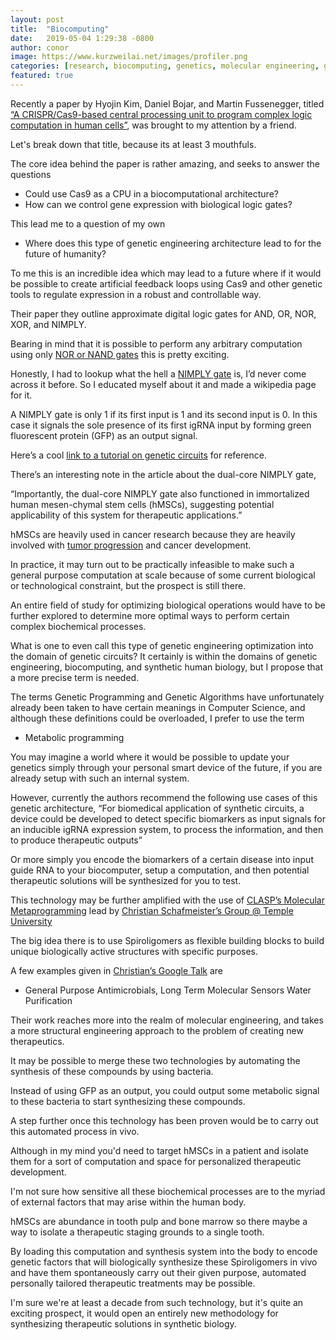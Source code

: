```yaml
---
layout: post
title:  "Biocomputing"
date:   2019-05-04 1:29:38 -0800
author: conor
image: https://www.kurzweilai.net/images/profiler.png
categories: [research, biocomputing, genetics, molecular engineering, genetic engineering, therapeutics]
featured: true
---
```


Recently a paper by Hyojin Kim, Daniel Bojar, and Martin Fussenegger, titled
 [“A CRISPR/Cas9-based central processing unit to program complex logic computation in human cells”](https://www.pnas.org/content/116/15/7214), was brought to my attention by a friend.

Let's break down that title, because its at least 3 mouthfuls.

The core idea behind the paper is rather amazing, and seeks to answer the questions

- Could use Cas9 as a CPU in a biocomputational architecture?
- How can we control gene expression with biological logic gates?

This lead me to a question of my own

- Where does this type of genetic engineering architecture lead to for the future of humanity?

To me this is an incredible idea which may lead to a future where if it would be possible to create artificial feedback loops using Cas9 and other genetic tools to regulate expression in a robust and controllable way.

Their paper they outline approximate digital logic gates for AND, OR, NOR, XOR, and NIMPLY.

Bearing in mind that it is possible to perform any arbitrary computation using only [NOR or NAND gates](https://en.wikipedia.org/wiki/Functional_completeness) this is pretty exciting.

Honestly, I had to lookup what the hell a [NIMPLY gate](https://en.wikipedia.org/wiki/NIMPLY_gate) is, I’d never come across it before.
So I educated myself about it and made a wikipedia page for it.

A NIMPLY gate is only 1 if its first input is 1 and its second input is 0.
In this case it signals the sole presence of its first igRNA input by forming green fluorescent protein (GFP) as an output signal.

Here’s a cool [link to a tutorial on genetic circuits](http://www2.cds.caltech.edu/~murray/waitwhat/tutorial.html) for reference.

There’s an interesting note in the article about the dual-core NIMPLY gate, 

“Importantly, the dual-core NIMPLY gate also functioned in immortalized human mesen-chymal stem cells (hMSCs), suggesting potential applicability of this system for therapeutic applications.”

hMSCs are heavily used in cancer research because they are heavily involved with [tumor progression](https://molecular-cancer.biomedcentral.com/articles/10.1186/s12943-017-0597-8) and cancer development.


In practice, it may turn out to be practically infeasible to make such a general purpose computation at scale because of some current biological or technological constraint, but the prospect is still there.

An entire field of study for optimizing biological operations would have to be further explored to determine more optimal ways to perform certain complex biochemical processes.

What is one to even call this type of genetic engineering optimization into the domain of genetic circuits?
It certainly is within the domains of genetic engineering, biocomputing, and synthetic human biology, but I propose that a more precise term is needed.

The terms Genetic Programming and Genetic Algorithms have unfortunately already been taken to have certain meanings in Computer Science, and although these definitions could be overloaded, I prefer to use the term 

- Metabolic programming

You may imagine a world where it would be possible to update your genetics simply through your personal smart device of the future, if you are already setup with such an internal system.

However, currently the authors recommend the following use cases of this genetic architecture,
“For biomedical application of synthetic circuits, a device could be developed to detect specific biomarkers as input signals for an inducible igRNA expression system, to process the information, and then to produce therapeutic outputs” 

Or more simply you encode the biomarkers of a certain disease into input guide RNA to your biocomputer, setup a computation, and then potential therapeutic solutions will be synthesized for you to test.

This technology may be further amplified with the use of [CLASP’s Molecular Metaprogramming](https://github.com/clasp-developers/clasp)
lead by [Christian Schafmeister’s Group @ Temple University](https://chem.cst.temple.edu/schafmeister.html)

The big idea there is to use Spiroligomers as flexible building blocks to build unique biologically active structures with specific purposes.

A few examples given in [Christian’s Google Talk](https://www.youtube.com/watch?v=8X69_42Mj-g) are 

- General Purpose Antimicrobials,
  Long Term Molecular Sensors
  Water Purification 

Their work reaches more into the realm of molecular engineering, and takes a more structural engineering approach to the problem of creating new therapeutics.

It may be possible to merge these two technologies by automating the synthesis of these compounds by using bacteria.

Instead of using GFP as an output, you could output some metabolic signal to these bacteria to start synthesizing these compounds.

A step further once this technology has been proven would be to carry out this automated process in vivo.

Although in my mind you'd need to target hMSCs in a patient and isolate them for a sort of computation and  space for personalized therapeutic development. 

I'm not sure how sensitive all these biochemical processes are to the myriad of external factors that may arise within the human body.

hMSCs are abundance in tooth pulp and bone marrow so there maybe a way to isolate a therapeutic staging grounds to a single tooth.

By loading this computation and synthesis system into the body to encode genetic factors that will biologically synthesize these Spiroligomers in vivo and have them spontaneously carry out their given purpose, automated personally tailored therapeutic treatments may be possible.

I'm sure we're at least a decade from such technology, but it's quite an exciting prospect, it would open an entirely new methodology for synthesizing therapeutic solutions in synthetic biology.








